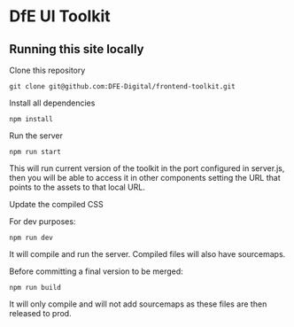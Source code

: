 # DfE UI Toolkit

## Running this site locally

Clone this repository

    git clone git@github.com:DFE-Digital/frontend-toolkit.git

Install all dependencies

    npm install

Run the server

    npm run start

This will run current version of the toolkit in the port configured in server.js,
then you will be able to access it in other components setting the URL that points to the assets
to that local URL.

Update the compiled CSS

For dev purposes:

    npm run dev

It will compile and run the server. Compiled files will also have sourcemaps.

Before committing a final version to be merged:

    npm run build

It will only compile and will not add sourcemaps as these files are then released to prod.
